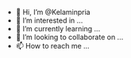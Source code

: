 - 👋 Hi, I’m @Kelaminpria
- 👀 I’m interested in ...
- 🌱 I’m currently learning ...
- 💞️ I’m looking to collaborate on ...
- 📫 How to reach me ...

<!---
Kelaminpria/Kelaminpria is a ✨ special ✨ repository because its `README.md` (this file) appears on your GitHub profile.
You can click the Preview link to take a look at your changes.
--->
